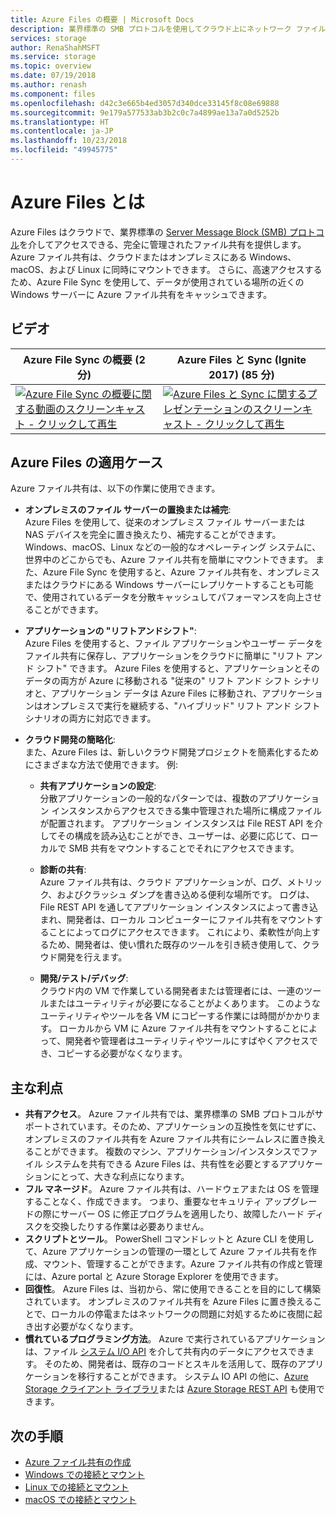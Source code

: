 ```yaml
---
title: Azure Files の概要 | Microsoft Docs
description: 業界標準の SMB プロトコルを使用してクラウド上にネットワーク ファイル共有を作成および使用できるサービス、Azure Files の概要。
services: storage
author: RenaShahMSFT
ms.service: storage
ms.topic: overview
ms.date: 07/19/2018
ms.author: renash
ms.component: files
ms.openlocfilehash: d42c3e665b4ed3057d340dce33145f8c08e69888
ms.sourcegitcommit: 9e179a577533ab3b2c0c7a4899ae13a7a0d5252b
ms.translationtype: HT
ms.contentlocale: ja-JP
ms.lasthandoff: 10/23/2018
ms.locfileid: "49945775"
---
```

# <a name="what-is-azure-files"></a>Azure Files とは
Azure Files はクラウドで、業界標準の [Server Message Block (SMB) プロトコル](https://msdn.microsoft.com/library/windows/desktop/aa365233.aspx)を介してアクセスできる、完全に管理されたファイル共有を提供します。 Azure ファイル共有は、クラウドまたはオンプレミスにある Windows、macOS、および Linux に同時にマウントできます。 さらに、高速アクセスするため、Azure File Sync を使用して、データが使用されている場所の近くの Windows サーバーに Azure ファイル共有をキャッシュできます。

## <a name="videos"></a>ビデオ
| Azure File Sync の概要 (2 分) | Azure Files と Sync (Ignite 2017) (85 分)  |
|-|-|
| [![Azure File Sync の概要に関する動画のスクリーンキャスト - クリックして再生](./media/storage-files-introduction/azure-file-sync-video-snapshot.png)](https://www.youtube.com/watch?v=Zm2w8-TRn-o) | [![Azure Files と Sync に関するプレゼンテーションのスクリーンキャスト - クリックして再生](./media/storage-files-introduction/azure-files-ignite-2017-video.png)](https://www.youtube.com/watch?v=r26jWDGF_rg) |

## <a name="why-azure-files-is-useful"></a>Azure Files の適用ケース
Azure ファイル共有は、以下の作業に使用できます。

* **オンプレミスのファイル サーバーの置換または補完**:  
    Azure Files を使用して、従来のオンプレミス ファイル サーバーまたは NAS デバイスを完全に置き換えたり、補完することができます。 Windows、macOS、Linux などの一般的なオペレーティング システムに、世界中のどこからでも、Azure ファイル共有を簡単にマウントできます。 また、Azure File Sync を使用すると、Azure ファイル共有を、オンプレミスまたはクラウドにある Windows サーバーにレプリケートすることも可能で、使用されているデータを分散キャッシュしてパフォーマンスを向上させることができます。

* **アプリケーションの "リフトアンドシフト"**:  
    Azure Files を使用すると、ファイル アプリケーションやユーザー データをファイル共有に保存し、アプリケーションをクラウドに簡単に "リフト アンド シフト" できます。 Azure Files を使用すると、アプリケーションとそのデータの両方が Azure に移動される "従来の" リフト アンド シフト シナリオと、アプリケーション データは Azure Files に移動され、アプリケーションはオンプレミスで実行を継続する、"ハイブリッド" リフト アンド シフト シナリオの両方に対応できます。 

* **クラウド開発の簡略化**:  
    また、Azure Files は、新しいクラウド開発プロジェクトを簡素化するためにさまざまな方法で使用できます。 例: 
    * **共有アプリケーションの設定**:  
        分散アプリケーションの一般的なパターンでは、複数のアプリケーション インスタンスからアクセスできる集中管理された場所に構成ファイルが配置されます。 アプリケーション インスタンスは File REST API を介してその構成を読み込むことができ、ユーザーは、必要に応じて、ローカルで SMB 共有をマウントすることでそれにアクセスできます。

    * **診断の共有**:  
        Azure ファイル共有は、クラウド アプリケーションが、ログ、メトリック、およびクラッシュ ダンプを書き込める便利な場所です。 ログは、File REST API を通してアプリケーション インスタンスによって書き込まれ、開発者は、ローカル コンピューターにファイル共有をマウントすることによってログにアクセスできます。 これにより、柔軟性が向上するため、開発者は、使い慣れた既存のツールを引き続き使用して、クラウド開発を行えます。

    * **開発/テスト/デバッグ**:  
        クラウド内の VM で作業している開発者または管理者には、一連のツールまたはユーティリティが必要になることがよくあります。 このようなユーティリティやツールを各 VM にコピーする作業には時間がかかります。 ローカルから VM に Azure ファイル共有をマウントすることによって、開発者や管理者はユーティリティやツールにすばやくアクセスでき、コピーする必要がなくなります。

## <a name="key-benefits"></a>主な利点
* **共有アクセス**。 Azure ファイル共有では、業界標準の SMB プロトコルがサポートされています。そのため、アプリケーションの互換性を気にせずに、オンプレミスのファイル共有を Azure ファイル共有にシームレスに置き換えることができます。 複数のマシン、アプリケーション/インスタンスでファイル システムを共有できる Azure Files は、共有性を必要とするアプリケーションにとって、大きな利点になります。 
* **フル マネージド**。 Azure ファイル共有は、ハードウェアまたは OS を管理することなく、作成できます。 つまり、重要なセキュリティ アップグレードの際にサーバー OS に修正プログラムを適用したり、故障したハード ディスクを交換したりする作業は必要ありません。
* **スクリプトとツール**。 PowerShell コマンドレットと Azure CLI を使用して、Azure アプリケーションの管理の一環として Azure ファイル共有を作成、マウント、管理することができます。Azure ファイル共有の作成と管理には、Azure portal と Azure Storage Explorer を使用できます。 
* **回復性**。 Azure Files は、当初から、常に使用できることを目的にして構築されています。 オンプレミスのファイル共有を Azure Files に置き換えることで、ローカルの停電またはネットワークの問題に対処するために夜間に起き出す必要がなくなります。 
* **慣れているプログラミング方法**。 Azure で実行されているアプリケーションは、ファイル [システム I/O API](https://msdn.microsoft.com/library/system.io.file.aspx) を介して共有内のデータにアクセスできます。 そのため、開発者は、既存のコードとスキルを活用して、既存のアプリケーションを移行することができます。 システム IO API の他に、[Azure Storage クライアント ライブラリ](https://msdn.microsoft.com/library/azure/dn261237.aspx)または [Azure Storage REST API](/rest/api/storageservices/file-service-rest-api) も使用できます。

## <a name="next-steps"></a>次の手順
* [Azure ファイル共有の作成](storage-how-to-create-file-share.md)
* [Windows での接続とマウント](storage-how-to-use-files-windows.md)
* [Linux での接続とマウント](storage-how-to-use-files-linux.md)
* [macOS での接続とマウント](storage-how-to-use-files-mac.md)